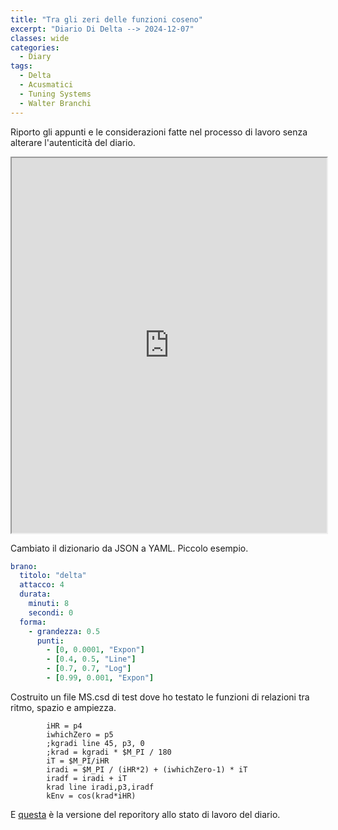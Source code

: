 ```yaml
---
title: "Tra gli zeri delle funzioni coseno"
excerpt: "Diario Di Delta --> 2024-12-07"
classes: wide
categories:
  - Diary
tags:
  - Delta
  - Acusmatici
  - Tuning Systems
  - Walter Branchi
---
```


Riporto gli appunti e le considerazioni fatte nel processo di lavoro senza alterare l'autenticità del diario.

<iframe src="https://docs.google.com/viewer?url=https://s-e-a-m.github.io/giulio-romano-de-mattia/assets/docs/2024-12-07_deltaBlog.pdf&embedded=true" width="100%" height="600px"></iframe>

Cambiato il dizionario da JSON a YAML. Piccolo esempio.   
```Yaml
brano:
  titolo: "delta"
  attacco: 4
  durata:
    minuti: 8
    secondi: 0
  forma:
    - grandezza: 0.5
      punti:
        - [0, 0.0001, "Expon"]
        - [0.4, 0.5, "Line"]
        - [0.7, 0.7, "Log"]
        - [0.99, 0.001, "Expon"]
```

Costruito un file MS.csd di test dove ho testato le funzioni di relazioni tra ritmo, spazio e ampiezza.    
```csound
        iHR = p4
        iwhichZero = p5
        ;kgradi line 45, p3, 0
        ;krad = kgradi * $M_PI / 180
        iT = $M_PI/iHR
        iradi = $M_PI / (iHR*2) + (iwhichZero-1) * iT
        iradf = iradi + iT        
        krad line iradi,p3,iradf
        kEnv = cos(krad*iHR)
```


E [questa](https://github.com/DMGiulioRomano/delta/tree/583886ba2dd1e18d0693eb945f5337953410ab98) è la versione del reporitory allo stato di lavoro del diario.

